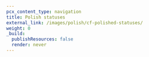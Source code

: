 ```yaml
---
pcx_content_type: navigation
title: Polish statuses
external_link: /images/polish/cf-polished-statuses/
weight: 0
_build:
  publishResources: false
  render: never
---
```

